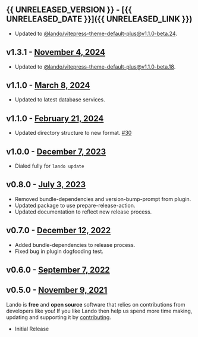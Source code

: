 ## {{ UNRELEASED_VERSION }} - [{{ UNRELEASED_DATE }}]({{ UNRELEASED_LINK }})

* Updated to [@lando/vitepress-theme-default-plus@v1.1.0-beta.24](https://github.com/lando/vitepress-theme-default-plus/releases/tag/v1.1.0-beta.24).

## v1.3.1 - [November 4, 2024](https://github.com/lando/memcached/releases/tag/v1.3.1)

* Updated to [@lando/vitepress-theme-default-plus@v1.1.0-beta.18](https://github.com/lando/vitepress-theme-default-plus/releases/tag/v1.1.0-beta.18).

## v1.1.0 - [March 8, 2024](https://github.com/lando/memcached/releases/tag/v1.1.0)
  * Updated to latest database services.

## v1.1.0 - [February 21, 2024](https://github.com/lando/memcached/releases/tag/v1.1.0)

* Updated directory structure to new format. [#30](https://github.com/lando/memcached/issues/30)

## v1.0.0 - [December 7, 2023](https://github.com/lando/memcached/releases/tag/v1.0.0)

* Dialed fully for `lando update`

## v0.8.0 - [July 3, 2023](https://github.com/lando/memcached/releases/tag/v0.8.0)

* Removed bundle-dependencies and version-bump-prompt from plugin.
* Updated package to use prepare-release-action.
* Updated documentation to reflect new release process.

## v0.7.0 - [December 12, 2022](https://github.com/lando/memcached/releases/tag/v0.7.0)

* Added bundle-dependencies to release process.
* Fixed bug in plugin dogfooding test.

## v0.6.0 - [September 7, 2022](https://github.com/lando/memcached/releases/tag/v0.6.0)

## v0.5.0 - [November 9, 2021](https://github.com/lando/memcached/releases/tag/v0.5.0)

Lando is **free** and **open source** software that relies on contributions from developers like you! If you like Lando then help us spend more time making, updating and supporting it by [contributing](https://github.com/sponsors/lando).

* Initial Release
